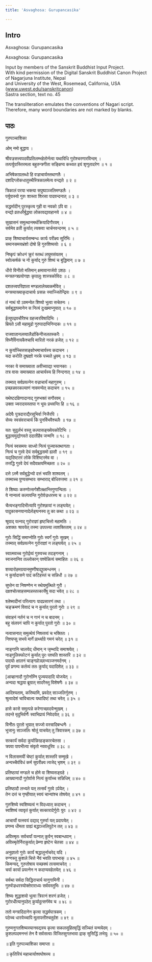 ```yaml
---
title: 'Asvaghosa: Gurupancasika'

---
```

## Intro
  
  
  
  
Asvaghosa: Gurupancasika  
  
  
  
  
  
Asvaghosa: Gurupancasika  
  
  
Input by members of the Sanskrit Buddhist Input Project.  
With kind permission of the Digital Sanskrit Buddhist Canon Project  
of Nagarjuna Institute, Nepal  
and University of the West, Rosemead, California, USA  
(www.uwest.edu/sanskritcanon)  
Sastra section, text no. 45  
  
  
The transliteration emulates the conventions of Nagari script.  
Therefore, many word boundaries are not marked by blanks.  
  
  
  
  


## पाठः
  
  
  
  
  
  
गुरुपञ्चाशिका  
  
ओम् नमो बुद्धाय ।  
  
श्रीवज्रसत्त्वपदवीप्रतिलम्भहेतोर्नत्वा यथाविधि गुरोश्चरणारविन्दम् ।  
तत्पर्युपास्तिरमला बहुतन्त्रगीता सङ्क्षिप्य कथ्यत इयं शृणुतादरेण ॥ १ ॥  
  
अभिषेकाग्रलब्धो हि वज्राचार्यस्तथागतैः ।  
दशदिग्लोकधातुस्थैस्त्रिकालमेत्य वन्द्यते ॥ २ ॥  
  
त्रिकालं परया भक्त्या सपुष्पाञ्जलिमण्डलैः ।  
पर्युपास्यो गुरुः शास्ता शिरसा पादवन्दनात् ॥ ३ ॥  
  
सद्धर्मादीन् पुरस्कृत्य गृही वा नवको ऽपि वा ।  
वन्द्यो व्रतधरैर्बुद्ध्या लोकावद्यावहानये ॥ ४ ॥  
  
सुखासनं समुत्थानमर्थक्रियादिगौरवम् ।  
सर्वमेव व्रती कुर्यात् त्यक्त्वा चार्चनवन्दनम् ॥ ५ ॥  
  
प्राक् शिष्याचार्यसम्बन्धः कार्यः परीक्ष्य सूरिभिः ।  
समानसमयभ्रंशो दोषो हि गुरुशिष्ययोः ॥ ६ ॥  
  
निष्कृपं क्रोधनं क्रूरं स्तब्धं लघुमसंयतम् ।  
स्वोत्कर्षकं च नो कुर्याद् गुरुं शिष्यं च बुद्धिमान् ॥ ७ ॥  
  
धीरो विनीतो मतिमान् क्षमावानार्जवो ऽशठः ।  
मन्त्रतन्त्रप्रयोगज्ञः कृपालुः शास्त्रकोविदः ॥ ८ ॥  
  
दशतत्त्वपरिज्ञाता मण्डलालेख्यकर्मवित् ।  
मन्त्रव्याख्याकृदाचार्यः प्रसन्नः स्याज्जितेन्द्रियः ॥ ९ ॥  
  
तं नाथं यो ऽवमन्येत शिष्यो भूत्वा सचेतनः ।  
सर्वबुद्धापमानेन स नित्यं दुःखमाप्नुयात् ॥ १० ॥  
  
ईत्युपद्रवचौरैश्च ग्रहज्वरविषादिभिः ।  
म्रियते ऽसौ महामूढो गुरुपादाभिनिन्दकः ॥ ११ ॥  
  
राजवातानलव्यालैर्डाकिनीजलतस्करैः ।  
विघ्नैर्विनायकैश्चापि मारितो नरकं व्रजेत् ॥ १२ ॥  
  
न कुर्याच्चित्तसङ्क्षोभमाचार्यस्य कदाचन ।  
यदा करोति दुष्प्रज्ञो नरके पच्यते ध्रुवम् ॥ १३ ॥  
  
नरका ये समाख्याता अवीच्याद्या भयानकाः ।  
तत्र वासः समाख्यात आचार्यस्य हि निन्दनात् ॥ १४ ॥  
  
तस्मात् सर्वप्रयत्नेन वज्राचार्यं महागुरुम् ।  
प्रच्छन्नवरकल्याणं नावमन्येत् कदाचन ॥ १५ ॥  
  
यथेष्टदक्षिणादानाद् गुरुभक्तं सगौरवम् ।  
उक्ता ज्वरादयस्तापा न भूयः प्रभवन्ति हि ॥ १६ ॥  
  
अदेयैः पुत्रदाराद्यैरसुभिर्वा निजैरपि ।  
सेव्यः स्वसंवराचार्य किं पुनर्विभवैश्चलैः ॥ १७ ॥  
  
यतः सुदुर्लभं वस्तु कल्पासङ्ख्येयकोटिभिः ।  
बुद्धत्वमुद्योगवते ददातीहैव जन्मनि ॥ १८ ॥  
  
नित्यं स्वसमयः साध्यो नित्यं पूज्यास्तथागताः ।  
नित्यं च गुरवे देयं सर्वबुद्धसमो ह्यसौ ॥ १९ ॥  
यद्यदिष्टतरं लोके विशिष्टरमेव वा ।  
तत्तद्धि गुरवे देयं सदैवाक्षयमिच्छता ॥ २० ॥  
  
दत्ते ऽस्मै सर्वबुद्धेभ्यो दत्तं भवति शाश्वतम् ।  
तस्माच्च पुण्यसम्भारः सम्भाराद् बोधिरुत्तमा ॥ २१ ॥  
  
ते शिष्याः करुणोत्सर्गशीलक्षान्तिगुणान्विताः ।  
ये नान्यत्वं कल्पयन्ति गुरोर्वज्रधरस्य च ॥ २२ ॥  
  
चैत्यभङ्गादिभीत्यापि गुरोश्छायां न लङ्घयेत् ।  
पादुकासनयानादेर्लङ्घनस्य तु का कथा ॥ २३ ॥  
  
श्रूयाद् यत्नाद् गुरोराज्ञां हृष्टचित्तो महामतिः ।  
अशक्तः श्रावयेत् तस्मा उपपत्त्या त्वशक्तिताम् ॥ २४ ॥  
  
गुरोः सिद्धिं समाप्नोति गुरोः स्वर्गं गुरोः सुखम् ।  
तस्मात् सर्वप्रयत्नेन गुरोराज्ञां न लङ्घयेत् ॥ २५ ॥  
  
स्वात्मवच्च गुरोर्द्रव्यं गुरुवच्च तदङ्गनाम् ।  
स्वजनानिव तल्लोकान् पश्येन्नित्यं समाहितः ॥ २६ ॥  
  
शय्यारोहमग्रयानमुष्णीषाद्युपबन्धनम् ।  
न कुर्यादासने पादं कटिहस्तं च सन्निधौ ॥ २७ ॥  
  
सुप्तेन वा निषण्णेन न स्थेयमुत्थिते गुरौ ।  
दक्षश्चोत्साहसम्पन्नस्तत्कार्येषु सदा भवेत् ॥ २८ ॥  
  
श्लेष्मादीनां परित्यागः पादप्रसारणं तथा ।  
चङ्क्रमणं विवादं च न कुर्यात् पुरतो गुरोः ॥ २९ ॥  
  
संवाहनं नर्तनं च न गानं न च बादनम् ।  
बहु संलपनं चापि न कुर्यात् पुरतो गुरोः ॥ ३० ॥  
  
नत्वासनात् समुत्थेयं निषत्तव्यं च भक्तितः ।  
निश्यप्सु सभये मार्गे प्रार्थ्याग्रे गमनं चरेत् ॥ ३१ ॥  
  
नाङ्गानि चालयेद् धीमान् न जृम्भादि समाश्रयेत् ।  
नाङ्गुलिस्फोटनं कुर्यात् पुरः पश्यति शास्तरि ॥ ३२ ॥  
पादयोः क्षालनं चाङ्गप्रोञ्छाभ्यञ्जनमर्दनम् ।  
पूर्वं प्रणम्य कर्तव्यं ततः कुर्याद् यदादिशेत् ॥ ३३ ॥  
  
[आव्हानादौ गुरोर्नाम्नि पूज्यपादादि योजयेत् ।  
अन्यदा श्रद्धया ब्रूयात् सादरैस्तु विशेषणैः ॥ ३४ ॥  
  
आदिश्यताम्, करिष्यामि, प्रवदेत् साञ्जलिर्गुरुम् ।  
श्रुत्वादेशं चाविचाल्य यथादिष्टं तथा चरेत् ॥ ३५ ॥  
  
हासे कासे समुत्पन्ने करेणाच्छादयेन्मुखम् ।  
तदन्ते मृदुभिर्वर्णैः स्वाभिप्रायं निवेदयेत् ॥ ३६ ॥  
  
विनीतः पुरतो भूयात् सज्जो वस्त्रादिबन्धनैः ।  
भूजानुः साञ्जलिः श्रोतुं याचयेत् तु त्रिवारकम् ॥ ३७ ॥  
  
सत्कार्यं सर्वदा कुर्यान्निरहङ्कारचेतसा ।  
त्रपया पापभीत्या संवृतो नववधूरिव ॥ ३८ ॥  
  
न विलासमयीं चेष्टां कुर्यात् शास्तरि सम्मुखे ।  
अन्यच्चैवंविधं कर्म सुपरीक्ष्य त्यजेद् भृशम् ॥ ३९ ॥  
  
प्रतिष्ठायां मण्डले च होमे वा शिष्यसङ्ग्रहे ।  
आख्यानादौ गुरोर्वासे नित्यं कुर्याच्च सन्निधिम् ॥ ४० ॥  
  
प्रतिष्ठादौ लभ्यते यत् तत्सर्वं गुरवे ऽर्पयेत् ।  
तेन दत्तं च गृण्हीयात् स्वयं चान्यांश्च तोषयेत् ॥ ४१ ॥  
  
गुरुशिष्ये स्वशिष्यत्वं न विदध्यात् कदाचन् ।  
स्वशिष्यं व्यावृतं कुर्यात् सत्कारादेर्गुरोः पुरः ॥ ४२ ॥  
  
आचार्यो यत्स्वयं दद्याद् गुरुर्वा यत् प्रदापयेत् ।  
प्रणम्य धीमता ग्राह्यं बद्धाञ्जलिपुटेन तत् ॥ ४३ ॥  
  
अविस्मृतः सर्वचर्यां यत्नात् कुर्वन् स्वबान्धवान् ।  
अविस्मृतेर्निराकुर्यात् प्रेम्णा हृष्टेन चेतसा ॥ ४४ ॥  
  
अनुज्ञातो गुरोः कार्यं श्रद्धालुर्नाचरेद् यदि ।  
रुग्णस्तु कुशले चित्ते नैवं भवति पापभाक् ॥ ४५ ॥  
किमन्यद्, गुरुतोषाय यच्छक्यं तत्समाचरेत् ।  
चर्या कार्या प्रयत्नेन न कदाप्यवहेलयेत् ॥ ४६ ॥  
  
सर्वथा सर्वदा सिद्धिराचार्य यानुगामिनी ।  
गुरुर्वज्रधरस्योक्तेराराध्यः सर्ववस्तुभिः ॥ ४७ ॥  
  
शिष्यः शुद्धाशयो भूत्वा त्रिरत्नं शरणं व्रजेत् ।  
गुरोरधीत्यानुपठेत् कुर्यादुत्सर्गमेव च ॥ ४८ ॥  
  
ततो मन्त्रादिदानेन कृत्वा सद्धर्मपात्रकम् ।  
पठेच्च धारयेच्चापि मूलापत्तीश्चतुर्दश ॥ ४९ ॥  
  
गुरुमनुगतशिष्यस्यानवद्यस्य कृत्वा सकलसुहितवृद्धिं सञ्चितं यन्मयेदम् ।  
कुशलपदमनन्तं तेन वै सर्वसत्वाः विजितसुगतभावा द्राक् सुसिद्धिं लभेयुः ॥ ५० ॥  
  
॥ इति गुरुपञ्चाशिका समाप्ता ॥  
  
॥ कृतिरियं महाचार्याश्वघोषस्य ॥  
  
  
  
  
